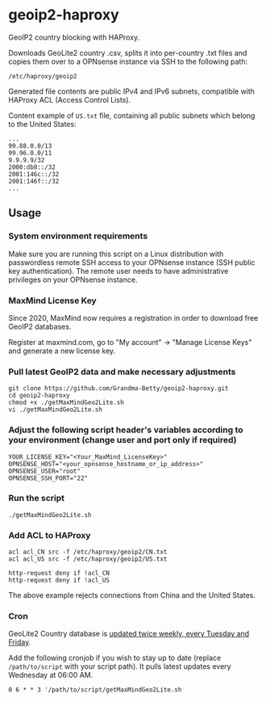 # geoip2-haproxy

GeoIP2 country blocking with HAProxy.

Downloads GeoLite2 country .csv, splits it into per-country .txt files and copies them over to a OPNsense instance via SSH to the following path:

```/etc/haproxy/geoip2```

Generated file contents are public IPv4 and IPv6 subnets, compatible with HAProxy ACL (Access Control Lists).

Content example of ```US.txt``` file, containing all public subnets which belong to the United States:

```
...
99.88.0.0/13
99.96.0.0/11
9.9.9.9/32
2000:db8::/32
2001:146c::/32
2001:146f::/32
...
```

## Usage

### System environment requirements

Make sure you are running this script on a Linux distribution with passwordless remote SSH access to your OPNsense instance (SSH public key authentication).
The remote user needs to have administrative privileges on your OPNsense instance.

### MaxMind License Key

Since 2020, MaxMind now requires a registration in order to download free GeoIP2 databases.

Register at maxmind.com, go to "My account" -> "Manage License Keys" and generate a new license key.

### Pull latest GeoIP2 data and make necessary adjustments
```
git clone https://github.com/Grandma-Betty/geoip2-haproxy.git
cd geoip2-haproxy
chmod +x ./getMaxMindGeo2Lite.sh
vi ./getMaxMindGeo2Lite.sh
```

### Adjust the following script header's variables according to your environment (change user and port only if required)
```
YOUR_LICENSE_KEY="<Your_MaxMind_LicenseKey>"
OPNSENSE_HOST="<your_opnsense_hostname_or_ip_address>"
OPNSENSE_USER="root"
OPNSENSE_SSH_PORT="22"
```

### Run the script
```
./getMaxMindGeo2Lite.sh
```

### Add ACL to HAProxy
```
acl acl_CN src -f /etc/haproxy/geoip2/CN.txt
acl acl_US src -f /etc/haproxy/geoip2/US.txt

http-request deny if !acl_CN
http-request deny if !acl_US
```

The above example rejects connections from China and the United States.

### Cron

GeoLite2 Country database is [updated twice weekly, every Tuesday and Friday](https://dev.maxmind.com/geoip/geoip2/geolite2/).

Add the following cronjob if you wish to stay up to date (replace `/path/to/script`
with your script path). It pulls latest updates every Wednesday at 06:00 AM.

``
0 6 * * 3 '/path/to/script/getMaxMindGeo2Lite.sh
``
